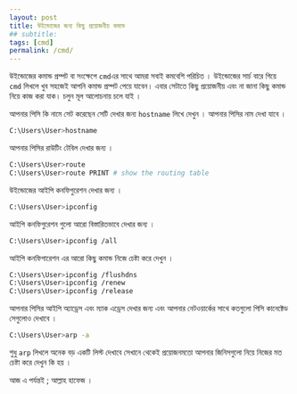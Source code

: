 ```yaml
---
layout: post
title: উইন্ডোজের জন্য কিছু প্রয়োজনীয় কমান্ড
## subtitle: 
tags: [cmd]
permalink: /cmd/
---
```


উইন্ডোজের কমান্ড প্রম্পট বা  সংক্ষেপে `cmd`এর সাথে আমরা সবাই কমবেশি পরিচিত । উইন্ডোজের সার্চ বারে গিয়ে `cmd` লিখলে খুব সহজেই আপনি কমান্ড প্রম্পট
পেয়ে যাবেন। এবার সেটাতে কিছু প্রয়োজনীয় এবং না জানা কিছু কমান্ড নিয়ে কাজ করা যাক। চলুন মূল আলোচনায় চলে যাই ।


আপনার পিসি কি নামে সেট করেছেন সেটি দেখার জন্য `hostname` লিখে দেখুন । আপনার পিসির নাম দেখা যাবে ।
```sh
C:\Users\User>hostname
```
আপনার পিসির রাউটিং টেবিল দেখার জন্য ।
```sh
C:\Users\User>route
C:\Users\User>route PRINT # show the routing table
```
উইন্ডোজের আইপি কনফিগুরেশন দেখার জন্য ।
```sh
C:\Users\User>ipconfig
```
আইপি কনফিগুরেশন গুলো আরো বিস্তারিতভাবে দেখার জন্য ।
```sh
C:\Users\User>ipconfig /all
```
আইপি কনফিগারেশন এর আরো কিছু কমান্ড নিজে চেষ্টা করে দেখুন ।
```sh
C:\Users\User>ipconfig /flushdns
C:\Users\User>ipconfig /renew
C:\Users\User>ipconfig /release
```
আপনার পিসির আইপি অ্যাড্রেস এবং ম্যাক এড্রেস দেখার জন্য এবং আপনার নেটওয়ার্কের সাথে কতগুলো পিসি কানেক্টেড সেগুলোও দেখাবে ।
```sh
C:\Users\User>arp -a
```
শুধু `arp` লিখলে অনেক বড় একটি লিস্ট দেখাবে সেখানে থেকেই প্রয়োজনমতো আপনার জিনিসগুলো নিয়ে নিজের মত চেষ্টা করে দেখুন কি হয় ।

আজ এ পর্যন্তই ; আল্লাহ হাফেজ ।
